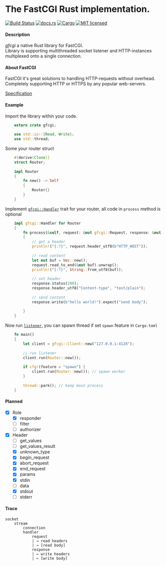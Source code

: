 # The FastCGI Rust implementation.

[![Build Status](https://travis-ci.org/Gedweb/rust-gfcgi.svg)](https://travis-ci.org/Gedweb/rust-gfcgi) [![docs.rs](https://docs.rs/gfcgi/badge.svg)](https://docs.rs/gfcgi) [![Cargo](https://img.shields.io/crates/v/gfcgi.svg)](https://crates.io/crates/gfcgi) [![MIT licensed](https://img.shields.io/badge/license-MIT-blue.svg)](LICENSE)

#### Description
*gfcgi* a native Rust library for FastCGI.  
Library is supporting multithreaded socket listener and HTTP-instances multiplexed onto a single connection.

#### About FastCGI
FastCGI it's great solutions to handling HTTP-requests without overhead. Completely supporting HTTP or HTTPS by any popular web-servers. 

[Specification](doc/fcgi-spec.md) 

#### Example
Import the library within your code.
```rust
    extern crate gfcgi;
    
    use std::io::{Read, Write}; 
    use std::thread;
```
Some your router struct
```rust
    #[derive(Clone)]
    struct Router;
        
    impl Router
    {
        fn new() -> Self
        { 
            Router{}
        }
    }
```
Implement [`gfcgi::Handler`](https://docs.rs/gfcgi/0.4.3/gfcgi/trait.Handler.html) trait for your router, all code in `process` method is optional
```rust
    impl gfcgi::Handler for Router
    {
        fn process(&self, request: &mut gfcgi::Request, response: &mut gfcgi::Response)
        {
            // get a header
            println!("{:?}", request.header_utf8(b"HTTP_HOST"));
    
            // read content
            let mut buf = Vec::new();
            request.read_to_end(&mut buf).unwrap();
            println!("{:?}", String::from_utf8(buf));
    
            // set header
            response.status(200);
            response.header_utf8("Content-type", "text/plain");
    
            // send content
            response.write(b"hello world!").expect("send body");
    
        }
    }
```
Now run [`listener`](https://docs.rs/gfcgi/0.4.3/gfcgi/struct.Client.html), you can spawn thread if set `spawn` feature in `Cargo.toml`
```rust
    fn main()
    {
        let client = gfcgi::Client::new("127.0.0.1:4128");
    
        // run listener
        client.run(Router::new());
    
        if cfg!(feature = "spawn") {
            client.run(Router::new()); // spawn worker
        }
        
        thread::park(); // keep main process
    }
```
#### Planned
- [x] Role
  - [x] responder
  - [ ] filter
  - [ ] authorizer
- [x] Header
  - [ ] get_values
  - [ ] get_values_result
  - [x] unknown_type
  - [x] begin_request
  - [x] abort_request
  - [x] end_request
  - [x] params
  - [x] stdin
  - [ ] data
  - [x] stdout
  - [ ] stderr

#### Trace
    socket
        stream
            connection
            handler
                request
                | → read headers
                | → [read body]
                response
                | ← write headers
                | ← [write body]